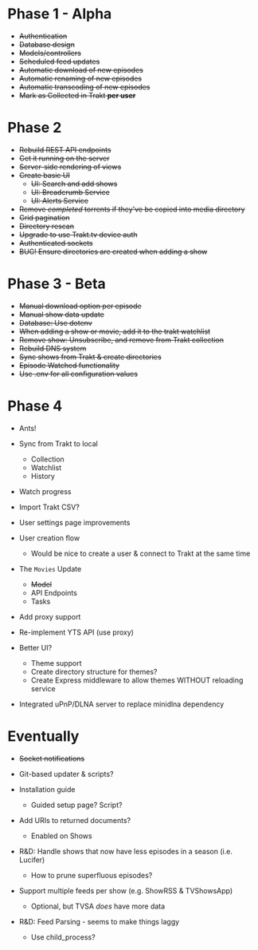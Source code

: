 # Phase 1 - Alpha

- ~~Authentication~~
- ~~Database design~~
- ~~Models/controllers~~
- ~~Scheduled feed updates~~
- ~~Automatic download of new episodes~~
- ~~Automatic renaming of new episodes~~
- ~~Automatic transcoding of new episodes~~
- ~~Mark as Collected in Trakt **per user**~~


# Phase 2

- ~~Rebuild REST API endpoints~~
- ~~Get it running on the server~~
- ~~Server-side rendering of views~~
- ~~Create basic UI~~
	- ~~UI: Search and add shows~~
	- ~~UI: Breadcrumb Service~~
	- ~~UI: Alerts Service~~
- ~~Remove *completed* torrents if they've be copied into media directory~~
- ~~Grid pagination~~
- ~~Directory rescan~~
- ~~Upgrade to use Trakt.tv device auth~~
- ~~Authenticated sockets~~
- ~~BUG! Ensure directories are created when adding a show~~


# Phase 3 - Beta

- ~~Manual download option per episode~~
- ~~Manual show data update~~
- ~~Database: Use dotenv~~
- ~~When adding a show or movie, add it to the trakt watchlist~~
- ~~Remove show: Unsubscribe, and remove from Trakt collection~~
- ~~Rebuild DNS system~~
- ~~Sync shows from Trakt & create directories~~
- ~~Episode Watched functionality~~
- ~~Use .env for all configuration values~~


# Phase 4

- Ants!

- Sync from Trakt to local
	- Collection
	- Watchlist
	- History
- Watch progress

- Import Trakt CSV?
- User settings page improvements
- User creation flow
	- Would be nice to create a user & connect to Trakt at the same time
- The `Movies` Update
	- ~~Model~~
	- API Endpoints
	- Tasks
- Add proxy support
- Re-implement YTS API (use proxy)
- Better UI?
	- Theme support
	- Create directory structure for themes?
	- Create Express middleware to allow themes WITHOUT reloading service
- Integrated uPnP/DLNA server to replace minidlna dependency


# Eventually

- ~~Socket notifications~~
- Git-based updater & scripts?
- Installation guide
	- Guided setup page? Script?
- Add URIs to returned documents?
	- Enabled on Shows
- R&D: Handle shows that now have less episodes in a season (i.e. Lucifer)
	- How to prune superfluous episodes?

- Support multiple feeds per show (e.g. ShowRSS & TVShowsApp)
	- Optional, but TVSA *does* have more data
- R&D: Feed Parsing - seems to make things laggy
	- Use child_process?



